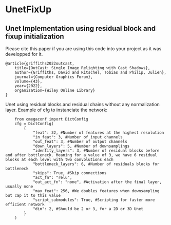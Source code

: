 # UnetFixUp
Unet Implementation using residual block and fixup initialization
 ----

Please cite this paper if you are using this code into your project as it was developped for it.
```
@article{griffiths2022outcast,
    title={OutCast: Single Image Relighting with Cast Shadows},
    author={Griffiths, David and Ritschel, Tobias and Philip, Julien},
    journal={Computer Graphics Forum},
    volume={43},
    year={2022},
    organization={Wiley Online Library}
}
```
 
Unet using residual blocks and residual chains without any normalization layer.
Example of cfg to instanciate the network:
```
    from omegaconf import DictConfig
    cfg = DictConfig(
        {
            "feat": 32, #Number of features at the highest resolution
            "in_feat": 3, #Number of input channels
            "out_feat": 3, #Number of output channels
            "down_layers": 5, #Number of downsamplings
            "identity_layers": 3, #Number of residual blocks before and after bottleneck. Meaning for a value of 3, we have 6 residual blocks at each level with two convolutions each
            "bottleneck_layers": 6, #Number of residuals blocks for bottleneck
            "skips": True, #Skip connections
            "act_fn": "relu",
            "out_act_fn": "none", #Activation after the final layer, usually none
            "max_feat": 256, #We doubles features when downsampling but cap it to this value
            "script_submodules": True, #Scripting for faster more efficient network
            "dim": 2, #Should be 2 or 3, for a 2D or 3D Unet
        }
    )
```
